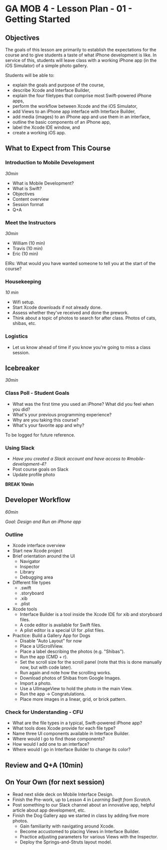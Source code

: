 # GA MOB 4 - Lesson Plan - 01 - Getting Started

## Objectives


The goals of this lesson are primarily to establish the expectations for the course and to give students a taste of what iPhone development is like. In service of this, students will leave class with a working iPhone app (in the iOS Simulator) of a simple photo gallery.


Students will be able to:

* explain the goals and purpose of the course,
* describe Xcode and Interface Builder,
* explain the four filetypes that comprise most Swift-powered iPhone apps,
* perform the workflow between Xcode and the iOS Simulator,
* add Views to an iPhone app interface with Interface Builder,
* add media (images) to an iPhone app and use them in an interface,
* outline the basic components of an iPhone app,
* label the Xcode IDE window, and
* create a working iOS app.

## What to Expect from This Course


### Introduction to Mobile Development


*30min*

* What is Mobile Development?
* What is Swift?
* Objectives
* Content overview
* Session format
* Q+A

### Meet the Instructors


*30min*

* William (10 min)
* Travis (10 min)
* Eric (10 min)

EIRs: What would you have wanted someone to tell you at the start of the course?


### Housekeeping


*10 min*

* Wifi setup.
* Start Xcode downloads if not already done.
* Assess whether they've received and done the prework.
* Think about a topic of photos to search for after class. Photos of cats, shibas, etc.

### Logistics

* Let us know ahead of time if you know you're going to miss a class session.

## Icebreaker


*30min*


### Class Poll - Student Goals

* What was the first time you used an iPhone? What did you feel when you did?
* What's your previous programming experience?
* Why are you taking this course?
* What's your favorite app and why?

To be logged for future reference.


### Using Slack

* *Have you created a Slack account and have access to #mobile-development-4?*
* Post course goals on Slack
* Update profile photo

**BREAK 10min**


## Developer Workflow


*60min*


*Goal: Design and Run an iPhone app*


### Outline

* Xcode interface overview
* Start new Xcode project
* Brief orientation around the UI
    * Navigator
    * Inspector
    * Library
    * Debugging area
* Different file types
    * .swift
    * .storyboard
    * .xib
    * .plist
* Xcode tools
    * Interface Builder is a tool inside the Xcode IDE for xib and storyboard files.
    * A code editor is available for Swift files.
    * A plist editor is a special UI for .plist files.
* Practice: Build a Gallery App for Dogs
    * Disable "Auto Layout" for now
    * Place a UIScrollView.
    * Place a label describing the photos (e.g. "Shibas").
    * Run the app (CMD + r).
    * Set the scroll size for the scroll panel (note that this is done manually now, but with code later).
    * Run again and note how the scrolling works.
    * Download photos of Shibas from Google Images.
    * Import a photo.
    * Use a UIImageView to hold the photo in the main View.
    * Run the app → Congratulations.
    * Place more images in a linear, grid, or brick pattern.

### Check for Understanding - CFU

* What are the file types in a typical, Swift-powered iPhone app?
* What tools does Xcode provide for each file type?
* Name three UI components available in Interface Builder.
* Where would I go to find those components?
* How would I add one to an interface?
* Where would I go in Interface Builder to change its color?

## Review and Q+A (10min)


## On Your Own (for next session)

* Read next slide deck on Mobile Interface Design.
* Finish the Pre-work, up to Lesson 4 in *Learning Swift from Scratch.*
* Post something to our Slack channel about an innovative app, helpful article about app development, etc.
* Finish the Dog Gallery app we started in class by adding five more photos.
    * Gain familiarity with navigating around Xcode.
    * Become accustomed to placing Views in Interface Builder.
    * Practice adjusting parameters for various Views with the Inspector.
    * Deploy the Springs-and-Struts layout model.

